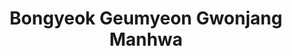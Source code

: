 --- 
title: "Bongyeok Geumyeon Gwonjang Manhwa"
publishdate: "2019-8-6T16:48:46+02:00"
src: "https://365manga.net/manga/bongyeok-geumyeon-gwonjang-manhwa"
image: "https://data.365manga.net/images/thumbnails/6678-bongyeok-geumyeon-gwonjang-manhwa.jpg"
description: "Brilliant usage of modern media for antismoking campaign. Park Hyung Suk from Lookism makes an appearance. Original.Webtoon http://m.comic.naver.com/webtoon/list.nhn?titleId=659273&week=fin"
---